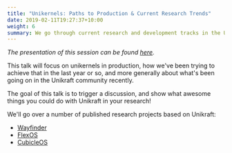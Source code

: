 ```yaml
---
title: "Unikernels: Paths to Production & Current Research Trends"
date: 2019-02-11T19:27:37+10:00
weight: 6
summary: We go through current research and development tracks in the Unikraft project. Expected time 30mn.
---
```


_The presentation of this session can be found [here](/current-research-and-dev/asplos22-hugo-lefeuvre.pdf)._

This talk will focus on unikernels in production, how we've been trying to achieve that in the last year or so, and more generally about what's been going on in the Unikraft community recently.

The goal of this talk is to trigger a discussion, and show what awesome things you could do with Unikraft in your research!

We'll go over a number of published research projects based on Unikraft:

- [Wayfinder](https://dl.acm.org/doi/10.1145/3476886.3477506)
- [FlexOS](https://project-flexos.github.io/)
- [CubicleOS](https://dl.acm.org/doi/10.1145/3445814.3446731)
